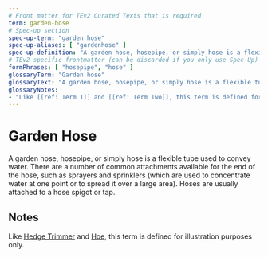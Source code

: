 ```yaml
---
# Front matter for TEv2 Curated Texts that is required
term: garden-hose
# Spec-up section
spec-up-term: "garden hose"
spec-up-aliases: [ "gardenhose" ]
spec-up-definition: "A garden hose, hosepipe, or simply hose is a flexible tube used to convey water. There are a number of common attachments available for the end of the hose, such as sprayers and sprinklers (which are used to concentrate water at one point or to spread it over a large area). Hoses are usually attached to a hose spigot or tap."
# TEv2 specific frontmatter (can be discarded if you only use Spec-Up)
formPhrases: [ "hosepipe", "hose" ]
glossaryTerm: "Garden hose"
glossaryText: "A garden hose, hosepipe, or simply hose is a flexible tube used to convey water. There are a number of common attachments available for the end of the hose, such as sprayers and sprinklers (which are used to concentrate water at one point or to spread it over a large area). Hoses are usually attached to a hose spigot or tap."
glossaryNotes:
- "Like [[ref: Term 1]] and [[ref: Term Two]], this term is defined for illustration purposes only."
---
```


# Garden Hose

A garden hose, hosepipe, or simply hose is a flexible tube used to convey water. There are a number of common attachments available for the end of the hose, such as sprayers and sprinklers (which are used to concentrate water at one point or to spread it over a large area). Hoses are usually attached to a hose spigot or tap.

## Notes

Like <a href="/test/garden-glossary/terms/hedge-trimmer" title="Hedge trimmer: A hedge trimmer, shrub trimmer, or bush trimmer[1][2] is a gardening tool or machine used for trimming (cutting, pruning) hedges or solitary shrubs (bushes). Different designs as well as manual and powered versions of hedge trimmers exist. Hedge trimmers vary between small hand-held devices to larger trimmers mounted on tractors.">Hedge Trimmer</a> and <a href="/test/garden-glossary/terms/hoe" title="Term 2: A hoe is an ancient and versatile agricultural and horticultural hand tool used to shape soil, remove weeds, clear soil, and harvest root crops. Shaping the soil includes piling soil around the base of plants (hilling), digging narrow furrows (drills) and shallow trenches for planting seeds or bulbs. Weeding with a hoe includes agitating the surface of the soil or cutting foliage from roots, and clearing the soil of old roots and crop residues. Hoes for digging and moving soil are used to harvest root crops such as potatoes.">Hoe</a>, this term is defined for illustration purposes only.
